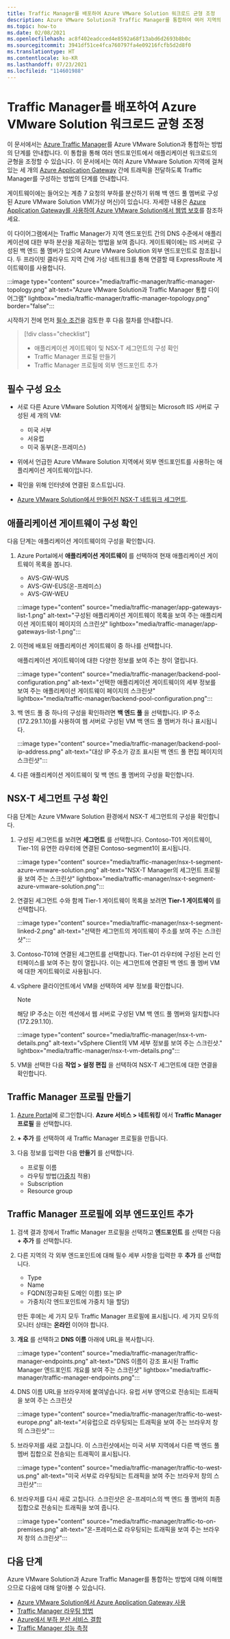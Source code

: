 ```yaml
---
title: Traffic Manager를 배포하여 Azure VMware Solution 워크로드 균형 조정
description: Azure VMware Solution과 Traffic Manager를 통합하여 여러 지역의 여러 엔드포인트에서 애플리케이션 워크로드의 균형을 조정하는 방법을 알아봅니다.
ms.topic: how-to
ms.date: 02/08/2021
ms.openlocfilehash: ac8f402eadcced4e8592a68f13abd6d2693b8b0c
ms.sourcegitcommit: 3941df51ce4fca760797fa4e09216fcfb5d2d8f0
ms.translationtype: HT
ms.contentlocale: ko-KR
ms.lasthandoff: 07/23/2021
ms.locfileid: "114601988"
---
```

# <a name="deploy-traffic-manager-to-balance-azure-vmware-solution-workloads"></a>Traffic Manager를 배포하여 Azure VMware Solution 워크로드 균형 조정

이 문서에서는 [Azure Traffic Manager](../traffic-manager/traffic-manager-overview.md)를 Azure VMware Solution과 통합하는 방법의 단계를 안내합니다. 이 통합을 통해 여러 엔드포인트에서 애플리케이션 워크로드의 균형을 조정할 수 있습니다. 이 문서에서는 여러 Azure VMware Solution 지역에 걸쳐 있는 세 개의 [Azure Application Gateway](../application-gateway/overview.md) 간에 트래픽을 전달하도록 Traffic Manager를 구성하는 방법의 단계를 안내합니다. 

게이트웨이에는 들어오는 계층 7 요청의 부하를 분산하기 위해 백 엔드 풀 멤버로 구성된 Azure VMware Solution VM(가상 머신)이 있습니다. 자세한 내용은 [Azure Application Gateway를 사용하여 Azure VMware Solution에서 웹앱 보호](protect-azure-vmware-solution-with-application-gateway.md)를 참조하세요.

이 다이어그램에서는 Traffic Manager가 지역 엔드포인트 간의 DNS 수준에서 애플리케이션에 대한 부하 분산을 제공하는 방법을 보여 줍니다. 게이트웨이에는 IIS 서버로 구성된 백 엔드 풀 멤버가 있으며 Azure VMware Solution 외부 엔드포인트로 참조됩니다. 두 프라이빗 클라우드 지역 간에 가상 네트워크를 통해 연결할 때 ExpressRoute 게이트웨이를 사용합니다.   

:::image type="content" source="media/traffic-manager/traffic-manager-topology.png" alt-text="Azure VMware Solution과 Traffic Manager 통합 다이어그램" lightbox="media/traffic-manager/traffic-manager-topology.png" border="false":::

시작하기 전에 먼저 [필수 조건](#prerequisites)을 검토한 후 다음 절차를 안내합니다.

> [!div class="checklist"]
> * 애플리케이션 게이트웨이 및 NSX-T 세그먼트의 구성 확인
> * Traffic Manager 프로필 만들기
> * Traffic Manager 프로필에 외부 엔드포인트 추가

## <a name="prerequisites"></a>필수 구성 요소

- 서로 다른 Azure VMware Solution 지역에서 실행되는 Microsoft IIS 서버로 구성된 세 개의 VM: 
   - 미국 서부
   - 서유럽
   - 미국 동부(온-프레미스) 

- 위에서 언급한 Azure VMware Solution 지역에서 외부 엔드포인트를 사용하는 애플리케이션 게이트웨이입니다.

- 확인을 위해 인터넷에 연결된 호스트입니다. 

- [Azure VMware Solution에서 만들어진 NSX-T 네트워크 세그먼트](tutorial-nsx-t-network-segment.md).

## <a name="verify-your-application-gateways-configuration"></a>애플리케이션 게이트웨이 구성 확인

다음 단계는 애플리케이션 게이트웨이의 구성을 확인합니다.

1. Azure Portal에서 **애플리케이션 게이트웨이** 를 선택하여 현재 애플리케이션 게이트웨이 목록을 봅니다.

   - AVS-GW-WUS
   - AVS-GW-EUS(온-프레미스)
   - AVS-GW-WEU

   :::image type="content" source="media/traffic-manager/app-gateways-list-1.png" alt-text="구성된 애플리케이션 게이트웨이 목록을 보여 주는 애플리케이션 게이트웨이 페이지의 스크린샷" lightbox="media/traffic-manager/app-gateways-list-1.png":::

1. 이전에 배포된 애플리케이션 게이트웨이 중 하나를 선택합니다. 

   애플리케이션 게이트웨이에 대한 다양한 정보를 보여 주는 창이 열립니다. 

   :::image type="content" source="media/traffic-manager/backend-pool-configuration.png" alt-text="선택한 애플리케이션 게이트웨이의 세부 정보를 보여 주는 애플리케이션 게이트웨이 페이지의 스크린샷" lightbox="media/traffic-manager/backend-pool-configuration.png":::

1. 백 엔드 풀 중 하나의 구성을 확인하려면 **백 엔드 풀** 을 선택합니다. IP 주소(172.29.1.10)를 사용하여 웹 서버로 구성된 VM 백 엔드 풀 멤버가 하나 표시됩니다.
 
   :::image type="content" source="media/traffic-manager/backend-pool-ip-address.png" alt-text="대상 IP 주소가 강조 표시된 백 엔드 풀 편집 페이지의 스크린샷":::

1. 다른 애플리케이션 게이트웨이 및 백 엔드 풀 멤버의 구성을 확인합니다. 

## <a name="verify-the-nsx-t-segment-configuration"></a>NSX-T 세그먼트 구성 확인

다음 단계는 Azure VMware Solution 환경에서 NSX-T 세그먼트의 구성을 확인합니다.

1. 구성된 세그먼트를 보려면 **세그먼트** 를 선택합니다.  Contoso-T01 게이트웨이, Tier-1의 유연한 라우터에 연결된 Contoso-segment1이 표시됩니다.

   :::image type="content" source="media/traffic-manager/nsx-t-segment-azure-vmware-solution.png" alt-text="NSX-T Manager의 세그먼트 프로필을 보여 주는 스크린샷" lightbox="media/traffic-manager/nsx-t-segment-azure-vmware-solution.png":::    

1. 연결된 세그먼트 수와 함께 Tier-1 게이트웨이 목록을 보려면 **Tier-1 게이트웨이** 를 선택합니다. 

   :::image type="content" source="media/traffic-manager/nsx-t-segment-linked-2.png" alt-text="선택한 세그먼트의 게이트웨이 주소를 보여 주는 스크린샷":::    

1. Contoso-T01에 연결된 세그먼트를 선택합니다. Tier-01 라우터에 구성된 논리 인터페이스를 보여 주는 창이 열립니다. 이는 세그먼트에 연결된 백 엔드 풀 멤버 VM에 대한 게이트웨이로 사용됩니다.

1. vSphere 클라이언트에서 VM을 선택하여 세부 정보를 확인합니다. 

   >[!NOTE]
   >해당 IP 주소는 이전 섹션에서 웹 서버로 구성된 VM 백 엔드 풀 멤버와 일치합니다(172.29.1.10).

   :::image type="content" source="media/traffic-manager/nsx-t-vm-details.png" alt-text="vSphere Client의 VM 세부 정보를 보여 주는 스크린샷." lightbox="media/traffic-manager/nsx-t-vm-details.png":::    

4. VM을 선택한 다음 **작업 > 설정 편집** 을 선택하여 NSX-T 세그먼트에 대한 연결을 확인합니다.

## <a name="create-your-traffic-manager-profile"></a>Traffic Manager 프로필 만들기

1. [Azure Portal](https://rc.portal.azure.com/#home)에 로그인합니다. **Azure 서비스 > 네트워킹** 에서 **Traffic Manager 프로필** 을 선택합니다.

2. **+ 추가** 를 선택하여 새 Traffic Manager 프로필을 만듭니다.
 
3. 다음 정보를 입력한 다음 **만들기** 를 선택합니다.

   - 프로필 이름
   - 라우팅 방법([가중치](../traffic-manager/traffic-manager-routing-methods.md) 적용)
   - Subscription
   - Resource group

## <a name="add-external-endpoints-into-the-traffic-manager-profile"></a>Traffic Manager 프로필에 외부 엔드포인트 추가

1. 검색 결과 창에서 Traffic Manager 프로필을 선택하고 **엔드포인트** 를 선택한 다음 **+ 추가** 를 선택합니다.

1. 다른 지역의 각 외부 엔드포인트에 대해 필수 세부 사항을 입력한 후 **추가** 를 선택합니다. 
   - Type
   - Name
   - FQDN(정규화된 도메인 이름) 또는 IP
   - 가중치(각 엔드포인트에 가중치 1을 할당) 

   만든 후에는 세 가지 모두 Traffic Manager 프로필에 표시됩니다. 세 가지 모두의 모니터 상태는 **온라인** 이어야 합니다.

3. **개요** 를 선택하고 **DNS 이름** 아래에 URL을 복사합니다.

   :::image type="content" source="media/traffic-manager/traffic-manager-endpoints.png" alt-text="DNS 이름이 강조 표시된 Traffic Manager 엔드포인트 개요를 보여 주는 스크린샷" lightbox="media/traffic-manager/traffic-manager-endpoints.png"::: 

4. DNS 이름 URL을 브라우저에 붙여넣습니다. 유럽 서부 영역으로 전송되는 트래픽을 보여 주는 스크린샷

   :::image type="content" source="media/traffic-manager/traffic-to-west-europe.png" alt-text="서유럽으로 라우팅되는 트래픽을 보여 주는 브라우저 창의 스크린샷"::: 

5. 브라우저를 새로 고칩니다. 이 스크린샷에서는 미국 서부 지역에서 다른 백 엔드 풀 멤버 집합으로 전송되는 트래픽이 표시됩니다.

   :::image type="content" source="media/traffic-manager/traffic-to-west-us.png" alt-text="미국 서부로 라우팅되는 트래픽을 보여 주는 브라우저 창의 스크린샷"::: 

6. 브라우저를 다시 새로 고칩니다. 스크린샷은 온-프레미스의 백 엔드 풀 멤버의 최종 집합으로 전송되는 트래픽을 보여 줍니다.

   :::image type="content" source="media/traffic-manager/traffic-to-on-premises.png" alt-text="온-프레미스로 라우팅되는 트래픽을 보여 주는 브라우저 창의 스크린샷":::

## <a name="next-steps"></a>다음 단계

Azure VMware Solution과 Azure Traffic Manager를 통합하는 방법에 대해 이해했으므로 다음에 대해 알아볼 수 있습니다.

- [Azure VMware Solution에서 Azure Application Gateway 사용](protect-azure-vmware-solution-with-application-gateway.md)
- [Traffic Manager 라우팅 방법](../traffic-manager/traffic-manager-routing-methods.md)
- [Azure에서 부하 분산 서비스 결합](../traffic-manager/traffic-manager-load-balancing-azure.md)
- [Traffic Manager 성능 측정](../traffic-manager/traffic-manager-performance-considerations.md)
